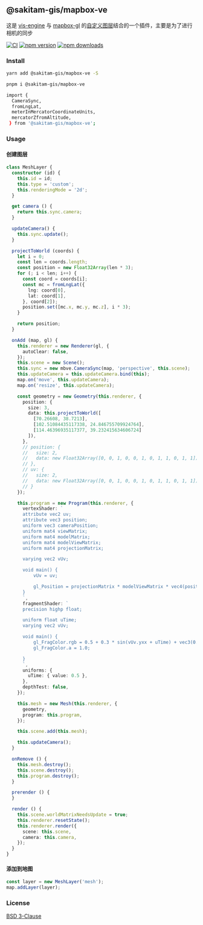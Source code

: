 ## @sakitam-gis/mapbox-ve

这是 [vis-engine](https://github.com/sakitam-gis/vis-engine) 与 [mapbox-gl](https://github.com/mapbox/mapbox-gl-js) 的[自定义图层](https://docs.mapbox.com/mapbox-gl-js/api/properties/#customlayerinterface)结合的一个插件，主要是为了进行相机的同步

[![CI](https://github.com/sakitam-gis/vis-engine/actions/workflows/ci.yml/badge.svg)](https://github.com/sakitam-gis/vis-engine/actions/workflows/ci.yml) [![npm version](https://badgen.net/npm/v/@sakitam-gis/mapbox-ve)](https://npm.im/@sakitam-gis/mapbox-ve) [![npm downloads](https://badgen.net/npm/dm/@sakitam-gis/mapbox-ve)](https://npm.im/@sakitam-gis/mapbox-ve)

### Install

```bash
yarn add @sakitam-gis/mapbox-ve -S

pnpm i @sakitam-gis/mapbox-ve

import { 
  CameraSync,
  fromLngLat,
  meterInMercatorCoordinateUnits,
  mercatorZfromAltitude,
 } from '@sakitam-gis/mapbox-ve';
```

### Usage

#### 创建图层

```ts
class MeshLayer {
  constructor (id) {
    this.id = id;
    this.type = 'custom';
    this.renderingMode = '2d';
  }

  get camera () {
    return this.sync.camera;
  }

  updateCamera() {
    this.sync.update();
  }

  projectToWorld (coords) {
    let i = 0;
    const len = coords.length;
    const position = new Float32Array(len * 3);
    for (; i < len; i++) {
      const coord = coords[i];
      const mc = fromLngLat({
        lng: coord[0],
        lat: coord[1],
      }, coord[2]);
      position.set([mc.x, mc.y, mc.z], i * 3);
    }

    return position;
  }

  onAdd (map, gl) {
    this.renderer = new Renderer(gl, {
      autoClear: false,
    });
    this.scene = new Scene();
    this.sync = new mbve.CameraSync(map, 'perspective', this.scene);
    this.updateCamera = this.updateCamera.bind(this);
    map.on('move', this.updateCamera);
    map.on('resize', this.updateCamera);

    const geometry = new Geometry(this.renderer, {
      position: {
        size: 3,
        data: this.projectToWorld([
          [70.26608, 38.7213],
          [102.51084435117338, 24.846755709924764],
          [114.46396935117377, 39.232415634606724]
        ]),
      },
      // position: {
      //   size: 2,
      //   data: new Float32Array([0, 0, 1, 0, 0, 1, 0, 1, 1, 0, 1, 1])
      // },
      // uv: {
      //   size: 2,
      //   data: new Float32Array([0, 0, 1, 0, 0, 1, 0, 1, 1, 0, 1, 1])
      // }
    });

    this.program = new Program(this.renderer, {
      vertexShader: `
      attribute vec2 uv;
      attribute vec3 position;
      uniform vec3 cameraPosition;
      uniform mat4 viewMatrix;
      uniform mat4 modelMatrix;
      uniform mat4 modelViewMatrix;
      uniform mat4 projectionMatrix;

      varying vec2 vUv;

      void main() {
          vUv = uv;

          gl_Position = projectionMatrix * modelViewMatrix * vec4(position, 1.0);
      }
      `,
      fragmentShader: `
      precision highp float;

      uniform float uTime;
      varying vec2 vUv;

      void main() {
          gl_FragColor.rgb = 0.5 + 0.3 * sin(vUv.yxx + uTime) + vec3(0.2, 0.0, 0.1);
          gl_FragColor.a = 1.0;

      }
      `,
      uniforms: {
        uTime: { value: 0.5 },
      },
      depthTest: false,
    });

    this.mesh = new Mesh(this.renderer, {
      geometry,
      program: this.program,
    });

    this.scene.add(this.mesh);

    this.updateCamera();
  }

  onRemove () {
    this.mesh.destroy();
    this.scene.destroy();
    this.program.destroy();
  }

  prerender () {
  }

  render () {
    this.scene.worldMatrixNeedsUpdate = true;
    this.renderer.resetState();
    this.renderer.render({
      scene: this.scene,
      camera: this.camera,
    });
  }
}
```

#### 添加到地图

```ts
const layer = new MeshLayer('mesh');
map.addLayer(layer);
```

### License

[BSD 3-Clause](https://github.com/sakitam-gis/vis-engine/LICENSE)
